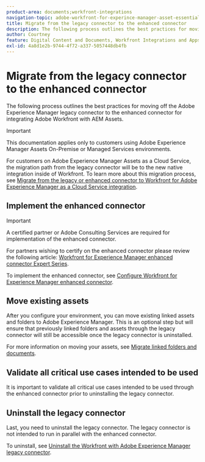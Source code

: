 ```yaml
---
product-area: documents;workfront-integrations
navigation-topic: adobe-workfront-for-experince-manager-asset-essentials
title: Migrate from the legacy connector to the enhanced connector
description: The following process outlines the best practices for moving off the Adobe Experience Manager legacy connector to the enhanced connector for integrating Adobe Workfront with AEM Assets.
author: Courtney
feature: Digital Content and Documents, Workfront Integrations and Apps
exl-id: 4a8d1e2b-9744-4f72-a337-5057448db4fb
---
```

# Migrate from the legacy connector to the enhanced connector

The following process outlines the best practices for moving off the Adobe Experience Manager legacy connector to the enhanced connector for integrating Adobe Workfront with AEM Assets. 

>[!IMPORTANT]
>
>This documentation applies only to customers using Adobe Experience Manager Assets On-Premise or Managed Services environments.


For customers on Adobe Experience Manager Assets as a Cloud Service, the migration path from the legacy connector will be to the new native integration inside of Workfront. To learn more about this migration process, see [Migrate from the legacy or enhanced connector to Workfront for Adobe Experience Manager as a Cloud Service integration](/help/quicksilver/documents/workfront-and-experience-manager-integrations/legacy-enhanced-connector-migration/migrate-from-legacy-enhanced-connectors.md).

## Implement the enhanced connector

>[!IMPORTANT]
>
>A certified partner or Adobe Consulting Services are required for implementation of the enhanced connector. 
>
> For partners wishing to certify on the enhanced connector please review the following article: [Workfront for Experience Manager enhanced connector Expert Series](https://experienceleague.adobe.com/en/docs/experience-manager-learn/assets/workfront/enhanced-connector/aem-experts-series/overview).

To implement the enhanced connector, see [Configure Workfront for Experience Manager enhanced connector](https://experienceleague.adobe.com/en/docs/experience-manager-65/content/assets/integrations/workfront-connector-configure).


## Move existing assets

After you configure your environment, you can move existing linked assets and folders to Adobe Experience Manager. This is an optional step but will ensure that previously linked folders and assets through the legacy connector will still be accessible once the legacy connector is uninstalled.

For more information on moving your assets, see [Migrate linked folders and documents](/help/quicksilver/documents/workfront-and-experience-manager-integrations/legacy-enhanced-connector-migration/workfront-document-link-updates.md).

## Validate all critical use cases intended to be used

It is important to validate all critical use cases intended to be used through the enhanced connector prior to uninstalling the legacy connector.

## Uninstall the legacy connector

Last, you need to uninstall the legacy connector. The legacy connector is not intended to run in parallel with the enhanced connector. 

To uninstall, see [Uninstall the Workfront with Adobe Experience Manager legacy connector](/help/quicksilver/documents/workfront-and-experience-manager-integrations/legacy-enhanced-connector-migration/uninstall-legacy-connector.md).
